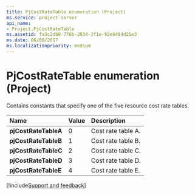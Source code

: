 ```yaml
---
title: PjCostRateTable enumeration (Project)
ms.service: project-server
api_name:
- Project.PjCostRateTable
ms.assetid: fa3c2db8-776b-2834-2f1e-92e8464d25e3
ms.date: 06/08/2017
ms.localizationpriority: medium
---
```



# PjCostRateTable enumeration (Project)

Contains constants that specify one of the five resource cost rate tables.



|Name|Value|Description|
|:-----|:-----|:-----|
|**pjCostRateTableA**|0|Cost rate table A.|
|**pjCostRateTableB**|1|Cost rate table B.|
|**pjCostRateTableC**|2|Cost rate table C.|
|**pjCostRateTableD**|3|Cost rate table D.|
|**pjCostRateTableE**|4|Cost rate table E.|

[!include[Support and feedback](~/includes/feedback-boilerplate.md)]
